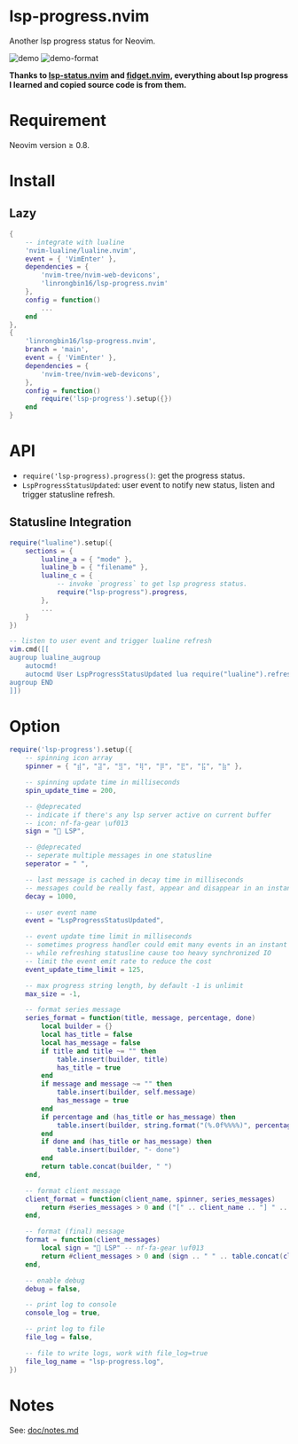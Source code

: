 # lsp-progress.nvim

Another lsp progress status for Neovim.

![demo](https://user-images.githubusercontent.com/6496887/215637132-65e27eac-df71-4d17-9365-b516d6536ece.jpg)
![demo-format](https://user-images.githubusercontent.com/6496887/215700315-9d205333-b0e8-4630-9afd-67e2a1c6e3ae.jpg)

**Thanks to [lsp-status.nvim](https://github.com/nvim-lua/lsp-status.nvim) and [fidget.nvim](https://github.com/j-hui/fidget.nvim), everything about lsp progress I learned and copied source code is from them.**

# Requirement

Neovim version &ge; 0.8.

# Install

## Lazy

```lua
{
    -- integrate with lualine
    'nvim-lualine/lualine.nvim',
    event = { 'VimEnter' },
    dependencies = {
        'nvim-tree/nvim-web-devicons',
        'linrongbin16/lsp-progress.nvim'
    },
    config = function()
        ...
    end
},
{
    'linrongbin16/lsp-progress.nvim',
    branch = 'main',
    event = { 'VimEnter' },
    dependencies = {
        'nvim-tree/nvim-web-devicons',
    },
    config = function()
        require('lsp-progress').setup({})
    end
}
```

# API

- `require('lsp-progress).progress()`: get the progress status.
- `LspProgressStatusUpdated`: user event to notify new status, listen and trigger statusline refresh.

## Statusline Integration

```lua
require("lualine").setup({
    sections = {
        lualine_a = { "mode" },
        lualine_b = { "filename" },
        lualine_c = {
            -- invoke `progress` to get lsp progress status.
            require("lsp-progress").progress,
        },
        ...
    }
})

-- listen to user event and trigger lualine refresh
vim.cmd([[
augroup lualine_augroup
    autocmd!
    autocmd User LspProgressStatusUpdated lua require("lualine").refresh()
augroup END
]])
```

# Option

```lua
require('lsp-progress').setup({
    -- spinning icon array
    spinner = { "⣾", "⣽", "⣻", "⢿", "⡿", "⣟", "⣯", "⣷" },

    -- spinning update time in milliseconds
    spin_update_time = 200,

    -- @deprecated
    -- indicate if there's any lsp server active on current buffer
    -- icon: nf-fa-gear \uf013
    sign = " LSP",

    -- @deprecated
    -- seperate multiple messages in one statusline
    seperator = " ",

    -- last message is cached in decay time in milliseconds
    -- messages could be really fast, appear and disappear in an instant
    decay = 1000,

    -- user event name
    event = "LspProgressStatusUpdated",

    -- event update time limit in milliseconds
    -- sometimes progress handler could emit many events in an instant
    -- while refreshing statusline cause too heavy synchronized IO
    -- limit the event emit rate to reduce the cost
    event_update_time_limit = 125,

    -- max progress string length, by default -1 is unlimit
    max_size = -1,

    -- format series message
    series_format = function(title, message, percentage, done)
        local builder = {}
        local has_title = false
        local has_message = false
        if title and title ~= "" then
            table.insert(builder, title)
            has_title = true
        end
        if message and message ~= "" then
            table.insert(builder, self.message)
            has_message = true
        end
        if percentage and (has_title or has_message) then
            table.insert(builder, string.format("(%.0f%%%%)", percentage))
        end
        if done and (has_title or has_message) then
            table.insert(builder, "- done")
        end
        return table.concat(builder, " ")
    end,

    -- format client message
    client_format = function(client_name, spinner, series_messages)
        return #series_messages > 0 and ("[" .. client_name .. "] " .. spinner .. " " .. table.concat(series_messages, ", ")) or nil
    end,

    -- format (final) message
    format = function(client_messages)
        local sign = " LSP" -- nf-fa-gear \uf013
        return #client_messages > 0 and (sign .. " " .. table.concat(client_messages, " ")) or sign
    end,

    -- enable debug
    debug = false,

    -- print log to console
    console_log = true,

    -- print log to file
    file_log = false,

    -- file to write logs, work with file_log=true
    file_log_name = "lsp-progress.log",
})
```

# Notes

See: [doc/notes.md](doc/notes.md)
